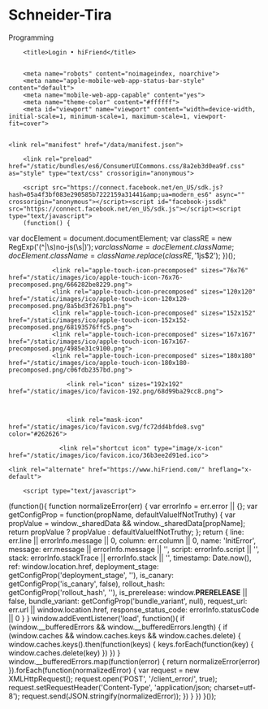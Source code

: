 # Schneider-Tira
Programming
<html lang="en" class="js not-logged-in client-root js-focus-visible sDN5V"><head>
        <meta charset="utf-8">
        <meta http-equiv="X-UA-Compatible" content="IE=edge">

        <title>Login • hiFriend</title>

        
        <meta name="robots" content="noimageindex, noarchive">
        <meta name="apple-mobile-web-app-status-bar-style" content="default">
        <meta name="mobile-web-app-capable" content="yes">
        <meta name="theme-color" content="#ffffff">
        <meta id="viewport" name="viewport" content="width=device-width, initial-scale=1, minimum-scale=1, maximum-scale=1, viewport-fit=cover">
        
        
    <link rel="manifest" href="/data/manifest.json">

        <link rel="preload" href="/static/bundles/es6/ConsumerUICommons.css/8a2eb3d0ea9f.css" as="style" type="text/css" crossorigin="anonymous">
<link rel="preload" href="/static/bundles/es6/ConsumerAsyncCommons.css/b8881b4b8d2f.css" as="style" type="text/css" crossorigin="anonymous">
<link rel="preload" href="/static/bundles/es6/Consumer.css/2a9557e9bd3e.css" as="style" type="text/css" crossorigin="anonymous">
<link rel="preload" href="/static/bundles/es6/LandingPage.css/55ca00d1afee.css" as="style" type="text/css" crossorigin="anonymous">
<link rel="preload" href="/static/bundles/es6/Vendor.js/c911f5848b78.js" as="script" type="text/javascript" crossorigin="anonymous">
<link rel="preload" href="/static/bundles/es6/en_US.js/a13869e2007a.js" as="script" type="text/javascript" crossorigin="anonymous">
<link rel="preload" href="/static/bundles/es6/ConsumerLibCommons.js/18c814f22e43.js" as="script" type="text/javascript" crossorigin="anonymous">
<link rel="preload" href="/static/bundles/es6/ConsumerUICommons.js/9b8a67342afa.js" as="script" type="text/javascript" crossorigin="anonymous">
<link rel="preload" href="/static/bundles/es6/ConsumerAsyncCommons.js/df7fdd721c50.js" as="script" type="text/javascript" crossorigin="anonymous">
<link rel="preload" href="/static/bundles/es6/Consumer.js/208e2f7f9441.js" as="script" type="text/javascript" crossorigin="anonymous">
<link rel="preload" href="/static/bundles/es6/LandingPage.js/89ccf0e2d4bb.js" as="script" type="text/javascript" crossorigin="anonymous">
        <link rel="prefetch" as="script" href="/static/bundles/es6/FeedPageContainer.js/e55fef0f30b8.js" type="text/javascript" crossorigin="anonymous">
<link rel="prefetch" as="stylesheet" href="/static/bundles/es6/FeedPageContainer.css/718b1acf7d4d.css" type="text/css" crossorigin="anonymous">
        

        <script src="https://connect.facebook.net/en_US/sdk.js?hash=05a4f3bf083e290585b7222159a31441&amp;ua=modern_es6" async="" crossorigin="anonymous"></script><script id="facebook-jssdk" src="https://connect.facebook.net/en_US/sdk.js"></script><script type="text/javascript">
        (function() {
  var docElement = document.documentElement;
  var classRE = new RegExp('(^|\\s)no-js(\\s|$)');
  var className = docElement.className;
  docElement.className = className.replace(classRE, '$1js$2');
})();
</script>
        <script type="text/javascript">
(function() {
  if ('PerformanceObserver' in window && 'PerformancePaintTiming' in window) {
    window.__bufferedPerformance = [];
    var ob = new PerformanceObserver(function(e) {
      window.__bufferedPerformance.push.apply(window.__bufferedPerformance,e.getEntries());
    });
    ob.observe({entryTypes:['paint']});
  }

  window.__bufferedErrors = [];
  window.onerror = function(message, url, line, column, error) {
    window.__bufferedErrors.push({
      message: message,
      url: url,
      line: line,
      column: column,
      error: error
    });
    return false;
  };
  window.__initialData = {
    pending: true,
    waiting: []
  };
  function asyncFetchSharedData(extra) {
    var sharedDataReq = new XMLHttpRequest();
    sharedDataReq.onreadystatechange = function() {
          if (sharedDataReq.readyState === 4) {
            if(sharedDataReq.status === 200){
              var sharedData = JSON.parse(sharedDataReq.responseText);
              window.__initialDataLoaded(sharedData, extra);
            }
          }
        }
    sharedDataReq.open('GET', '/data/shared_data/', true);
    sharedDataReq.send(null);
  }
  function notifyLoaded(item, data) {
    item.pending = false;
    item.data = data;
    for (var i = 0;i < item.waiting.length; ++i) {
      item.waiting[i].resolve(item.data);
    }
    item.waiting = [];
  }
  function notifyError(item, msg) {
    item.pending = false;
    item.error = new Error(msg);
    for (var i = 0;i < item.waiting.length; ++i) {
      item.waiting[i].reject(item.error);
    }
    item.waiting = [];
  }
  window.__initialDataLoaded = function(initialData, extraData) {
    if (extraData) {
      for (var key in extraData) {
        initialData[key] = extraData[key];
      }
    }
    notifyLoaded(window.__initialData, initialData);
  };
  window.__initialDataError = function(msg) {
    notifyError(window.__initialData, msg);
  };
  window.__additionalData = {};
  window.__pendingAdditionalData = function(paths) {
    for (var i = 0;i < paths.length; ++i) {
      window.__additionalData[paths[i]] = {
        pending: true,
        waiting: []
      };
    }
  };
  window.__additionalDataLoaded = function(path, data) {
    if (path in window.__additionalData) {
      notifyLoaded(window.__additionalData[path], data);
    } else {
      console.error('Unexpected additional data loaded "' + path + '"');
    }
  };
  window.__additionalDataError = function(path, msg) {
    if (path in window.__additionalData) {
      notifyError(window.__additionalData[path], msg);
    } else {
      console.error('Unexpected additional data encountered an error "' + path + '": ' + msg);
    }
  };
  
})();
</script><script type="text/javascript">

/*
 Copyright 2018 Google Inc. All Rights Reserved.
 Licensed under the Apache License, Version 2.0 (the "License");
 you may not use this file except in compliance with the License.
 You may obtain a copy of the License at

     http://www.apache.org/licenses/LICENSE-2.0

 Unless required by applicable law or agreed to in writing, software
 distributed under the License is distributed on an "AS IS" BASIS,
 WITHOUT WARRANTIES OR CONDITIONS OF ANY KIND, either express or implied.
 See the License for the specific language governing permissions and
 limitations under the License.
*/

(function(){function g(a,c){b||(b=a,f=c,h.forEach(function(a){removeEventListener(a,l,e)}),m())}function m(){b&&f&&0<d.length&&(d.forEach(function(a){a(b,f)}),d=[])}function n(a,c){function k(){g(a,c);d()}function b(){d()}function d(){removeEventListener("pointerup",k,e);removeEventListener("pointercancel",b,e)}addEventListener("pointerup",k,e);addEventListener("pointercancel",b,e)}function l(a){if(a.cancelable){var c=performance.now(),b=a.timeStamp;b>c&&(c=+new Date);c-=b;"pointerdown"==a.type?n(c,
a):g(c,a)}}var e={passive:!0,capture:!0},h=["click","mousedown","keydown","touchstart","pointerdown"],b,f,d=[];h.forEach(function(a){addEventListener(a,l,e)});window.perfMetrics=window.perfMetrics||{};window.perfMetrics.onFirstInputDelay=function(a){d.push(a);m()}})();
</script>
    
                <link rel="apple-touch-icon-precomposed" sizes="76x76" href="/static/images/ico/apple-touch-icon-76x76-precomposed.png/666282be8229.png">
                <link rel="apple-touch-icon-precomposed" sizes="120x120" href="/static/images/ico/apple-touch-icon-120x120-precomposed.png/8a5bd3f267b1.png">
                <link rel="apple-touch-icon-precomposed" sizes="152x152" href="/static/images/ico/apple-touch-icon-152x152-precomposed.png/68193576ffc5.png">
                <link rel="apple-touch-icon-precomposed" sizes="167x167" href="/static/images/ico/apple-touch-icon-167x167-precomposed.png/4985e31c9100.png">
                <link rel="apple-touch-icon-precomposed" sizes="180x180" href="/static/images/ico/apple-touch-icon-180x180-precomposed.png/c06fdb2357bd.png">
                
                    <link rel="icon" sizes="192x192" href="/static/images/ico/favicon-192.png/68d99ba29cc8.png">
                
            
            
                    <link rel="mask-icon" href="/static/images/ico/favicon.svg/fc72dd4bfde8.svg" color="#262626">
                  
                  <link rel="shortcut icon" type="image/x-icon" href="/static/images/ico/favicon.ico/36b3ee2d91ed.ico">
                
            
            
            
    
<meta property="al:ios:app_name" content="hiFriend">
<meta property="al:ios:app_store_id" content="389801252">
<meta property="al:ios:url" content="hiFriend://mainfeed">
<meta property="al:android:app_name" content="hiFriend">
<meta property="al:android:package" content="com.hiFriend.android">
<meta property="al:android:url" content="https://www.hiFriend.com/_n/mainfeed/">

<meta property="og:site_name" content="hiFriend">
<meta property="og:title" content="hiFriend">
<meta property="og:image" content="/static/images/ico/favicon-200.png/ab6eff595bb1.png">
<meta property="fb:app_id" content="124024574287414">
<meta property="og:url" content="https://hiFriend.com/">
<meta content="Create an account or log in to hiFriend - A simple, fun &amp; creative way to capture, edit &amp; share photos, videos &amp; messages with friends &amp; family." name="description">
<link rel="canonical" href="https://www.hiFriend.com/">


    <link rel="alternate" href="https://www.hiFriend.com/" hreflang="x-default">
<link rel="alternate" href="https://www.hiFriend.com/?hl=en" hreflang="en">
<link rel="alternate" href="https://www.hiFriend.com/?hl=fr" hreflang="fr">
<link rel="alternate" href="https://www.hiFriend.com/?hl=it" hreflang="it">
<link rel="alternate" href="https://www.hiFriend.com/?hl=de" hreflang="de">
<link rel="alternate" href="https://www.hiFriend.com/?hl=es" hreflang="es">
<link rel="alternate" href="https://www.hiFriend.com/?hl=zh-cn" hreflang="zh-cn">
<link rel="alternate" href="https://www.hiFriend.com/?hl=zh-tw" hreflang="zh-tw">
<link rel="alternate" href="https://www.instagram.com/?hl=ja" hreflang="ja">
<link rel="alternate" href="https://www.instagram.com/?hl=ko" hreflang="ko">
<link rel="alternate" href="https://www.instagram.com/?hl=pt" hreflang="pt">
<link rel="alternate" href="https://www.instagram.com/?hl=pt-br" hreflang="pt-br">
<link rel="alternate" href="https://www.instagram.com/?hl=af" hreflang="af">
<link rel="alternate" href="https://www.instagram.com/?hl=cs" hreflang="cs">
<link rel="alternate" href="https://www.instagram.com/?hl=da" hreflang="da">
<link rel="alternate" href="https://www.instagram.com/?hl=el" hreflang="el">
<link rel="alternate" href="https://www.instagram.com/?hl=fi" hreflang="fi">
<link rel="alternate" href="https://www.instagram.com/?hl=hr" hreflang="hr">
<link rel="alternate" href="https://www.instagram.com/?hl=hu" hreflang="hu">
<link rel="alternate" href="https://www.instagram.com/?hl=id" hreflang="id">
<link rel="alternate" href="https://www.instagram.com/?hl=ms" hreflang="ms">
<link rel="alternate" href="https://www.instagram.com/?hl=nb" hreflang="nb">
<link rel="alternate" href="https://www.instagram.com/?hl=nl" hreflang="nl">
<link rel="alternate" href="https://www.instagram.com/?hl=pl" hreflang="pl">
<link rel="alternate" href="https://www.instagram.com/?hl=ru" hreflang="ru">
<link rel="alternate" href="https://www.instagram.com/?hl=sk" hreflang="sk">
<link rel="alternate" href="https://www.instagram.com/?hl=sv" hreflang="sv">
<link rel="alternate" href="https://www.instagram.com/?hl=th" hreflang="th">
<link rel="alternate" href="https://www.instagram.com/?hl=tl" hreflang="tl">
<link rel="alternate" href="https://www.instagram.com/?hl=tr" hreflang="tr">
<link rel="alternate" href="https://www.instagram.com/?hl=hi" hreflang="hi">
<link rel="alternate" href="https://www.instagram.com/?hl=bn" hreflang="bn">
<link rel="alternate" href="https://www.instagram.com/?hl=gu" hreflang="gu">
<link rel="alternate" href="https://www.instagram.com/?hl=kn" hreflang="kn">
<link rel="alternate" href="https://www.instagram.com/?hl=ml" hreflang="ml">
<link rel="alternate" href="https://www.instagram.com/?hl=mr" hreflang="mr">
<link rel="alternate" href="https://www.instagram.com/?hl=pa" hreflang="pa">
<link rel="alternate" href="https://www.instagram.com/?hl=ta" hreflang="ta">
<link rel="alternate" href="https://www.instagram.com/?hl=te" hreflang="te">
<link rel="alternate" href="https://www.instagram.com/?hl=ne" hreflang="ne">
<link rel="alternate" href="https://www.instagram.com/?hl=si" hreflang="si">
<link rel="alternate" href="https://www.instagram.com/?hl=ur" hreflang="ur">
<link rel="alternate" href="https://www.instagram.com/?hl=vi" hreflang="vi">
<link rel="alternate" href="https://www.instagram.com/?hl=bg" hreflang="bg">
<link rel="alternate" href="https://www.instagram.com/?hl=fr-ca" hreflang="fr-ca">
<link rel="alternate" href="https://www.instagram.com/?hl=ro" hreflang="ro">
<link rel="alternate" href="https://www.instagram.com/?hl=sr" hreflang="sr">
<link rel="alternate" href="https://www.instagram.com/?hl=uk" hreflang="uk">
<link rel="alternate" href="https://www.instagram.com/?hl=zh-hk" hreflang="zh-hk">
<link rel="alternate" href="https://www.instagram.com/?hl=es-la" hreflang="es-ar">
<link rel="alternate" href="https://www.instagram.com/?hl=es-la" hreflang="es-cu">
<link rel="alternate" href="https://www.instagram.com/?hl=es-la" hreflang="es-bo">
<link rel="alternate" href="https://www.instagram.com/?hl=es-la" hreflang="es-gt">
<link rel="alternate" href="https://www.instagram.com/?hl=es-la" hreflang="es-cr">
<link rel="alternate" href="https://www.instagram.com/?hl=es-la" hreflang="es-py">
<link rel="alternate" href="https://www.instagram.com/?hl=es-la" hreflang="es-pe">
<link rel="alternate" href="https://www.instagram.com/?hl=es-la" hreflang="es-pr">
<link rel="alternate" href="https://www.instagram.com/?hl=es-la" hreflang="es-do">
<link rel="alternate" href="https://www.instagram.com/?hl=es-la" hreflang="es-uy">
<link rel="alternate" href="https://www.instagram.com/?hl=es-la" hreflang="es-pa">
<link rel="alternate" href="https://www.instagram.com/?hl=es-la" hreflang="es-mx">
<link rel="alternate" href="https://www.instagram.com/?hl=es-la" hreflang="es-ni">
<link rel="alternate" href="https://www.instagram.com/?hl=es-la" hreflang="es-co">
<link rel="alternate" href="https://www.instagram.com/?hl=es-la" hreflang="es-sv">
<link rel="alternate" href="https://www.instagram.com/?hl=es-la" hreflang="es-ec">
<link rel="alternate" href="https://www.instagram.com/?hl=es-la" hreflang="es-ve">
<link rel="alternate" href="https://www.instagram.com/?hl=es-la" hreflang="es-cl">
<link rel="alternate" href="https://www.instagram.com/?hl=es-la" hreflang="es-hn">
<style>.savefrom-helper--btn{display:none;border:1px solid #F8F8F8;top:8px;right:8px;padding:0;position:absolute;background-color:#F8F8F8;cursor:pointer;line-height:0}.savefrom-helper--btn svg{margin:2px}.savefrom-helper--btn svg path{fill:#777777}.Embed .savefrom-helper--btn{border:1px solid #B5B5B5;border-radius:4px;padding:3px}.savefrom-helper--btn:hover svg path{fill:#3f729b}.savefrom-helper--btn:active{outline:0;box-shadow:inset 0 3px 5px rgba(0, 0, 0, 0.125)}*:hover > .savefrom-helper--btn,*.sf-touch-show > .savefrom-helper--btn{display:block}*.sf-touch-hide > .savefrom-helper--btn{display:none}</style><script type="text/javascript" as="script" crossorigin="anonymous" charset="utf-8" async="" src="/static/bundles/es6/LandingPage.js/89ccf0e2d4bb.js"></script><link href="/static/bundles/es6/LandingPage.css/55ca00d1afee.css" type="text/css" crossorigin="anonymous" rel="stylesheet"><script data-avast-pam="y" type="text/javascript" name="AVAST_PAM_submitInjector">(function _submitInjector() {
        var f = document.querySelectorAll("form")[0]; // eslint-disable-line no-undef
        if (!f._avast_submit) {
          f._avast_submit = f.submit;
        }
        try {
          Object.defineProperty(f, "submit", {
            get: function get() {
              return function (prev_submit) {
                prev_submit.call(this);

                if (this._avast_inside_submit) {
                  return;
                }
                this._avast_inside_submit = true;

                var evt = document.createEvent("CustomEvent");
                evt.initEvent("scriptsubmit", true, true); // bubbling & cancelable
                this.dispatchEvent(evt);

                delete this._avast_inside_submit;
              }.bind(this, this._avast_submit);
            },
            set: function set(submitFunc) {
              this._avast_submit = submitFunc;
            }
          });
        } catch (ex) {
          // ignored
        }
      })();</script><script data-avast-pam="y" type="text/javascript" name="AVAST_PAM_submitInjector">(function _submitInjector() {
        var f = document.querySelectorAll("form")[0]; // eslint-disable-line no-undef
        if (!f._avast_submit) {
          f._avast_submit = f.submit;
        }
        try {
          Object.defineProperty(f, "submit", {
            get: function get() {
              return function (prev_submit) {
                prev_submit.call(this);

                if (this._avast_inside_submit) {
                  return;
                }
                this._avast_inside_submit = true;

                var evt = document.createEvent("CustomEvent");
                evt.initEvent("scriptsubmit", true, true); // bubbling & cancelable
                this.dispatchEvent(evt);

                delete this._avast_inside_submit;
              }.bind(this, this._avast_submit);
            },
            set: function set(submitFunc) {
              this._avast_submit = submitFunc;
            }
          });
        } catch (ex) {
          // ignored
        }
      })();</script><script type="text/javascript" as="script" crossorigin="anonymous" charset="utf-8" async="" src="/static/bundles/es6/LoginAndSignupPage.js/495053131d03.js"></script><link href="/static/bundles/es6/LoginAndSignupPage.css/e93c28be31fc.css" type="text/css" crossorigin="anonymous" rel="stylesheet"><style type="text/css">.fb_hidden{position:absolute;top:-10000px;z-index:10001}.fb_reposition{overflow:hidden;position:relative}.fb_invisible{display:none}.fb_reset{background:none;border:0;border-spacing:0;color:#000;cursor:auto;direction:ltr;font-family:"lucida grande", tahoma, verdana, arial, sans-serif;font-size:11px;font-style:normal;font-variant:normal;font-weight:normal;letter-spacing:normal;line-height:1;margin:0;overflow:visible;padding:0;text-align:left;text-decoration:none;text-indent:0;text-shadow:none;text-transform:none;visibility:visible;white-space:normal;word-spacing:normal}.fb_reset>div{overflow:hidden}@keyframes fb_transform{from{opacity:0;transform:scale(.95)}to{opacity:1;transform:scale(1)}}.fb_animate{animation:fb_transform .3s forwards}
.fb_dialog{background:rgba(82, 82, 82, .7);position:absolute;top:-10000px;z-index:10001}.fb_dialog_advanced{border-radius:8px;padding:10px}.fb_dialog_content{background:#fff;color:#373737}.fb_dialog_close_icon{background:url(https://static.xx.fbcdn.net/rsrc.php/v3/yq/r/IE9JII6Z1Ys.png) no-repeat scroll 0 0 transparent;cursor:pointer;display:block;height:15px;position:absolute;right:18px;top:17px;width:15px}.fb_dialog_mobile .fb_dialog_close_icon{left:5px;right:auto;top:5px}.fb_dialog_padding{background-color:transparent;position:absolute;width:1px;z-index:-1}.fb_dialog_close_icon:hover{background:url(https://static.xx.fbcdn.net/rsrc.php/v3/yq/r/IE9JII6Z1Ys.png) no-repeat scroll 0 -15px transparent}.fb_dialog_close_icon:active{background:url(https://static.xx.fbcdn.net/rsrc.php/v3/yq/r/IE9JII6Z1Ys.png) no-repeat scroll 0 -30px transparent}.fb_dialog_iframe{line-height:0}.fb_dialog_content .dialog_title{background:#6d84b4;border:1px solid #365899;color:#fff;font-size:14px;font-weight:bold;margin:0}.fb_dialog_content .dialog_title>span{background:url(https://static.xx.fbcdn.net/rsrc.php/v3/yd/r/Cou7n-nqK52.gif) no-repeat 5px 50%;float:left;padding:5px 0 7px 26px}body.fb_hidden{height:100%;left:0;margin:0;overflow:visible;position:absolute;top:-10000px;transform:none;width:100%}.fb_dialog.fb_dialog_mobile.loading{background:url(https://static.xx.fbcdn.net/rsrc.php/v3/ya/r/3rhSv5V8j3o.gif) white no-repeat 50% 50%;min-height:100%;min-width:100%;overflow:hidden;position:absolute;top:0;z-index:10001}.fb_dialog.fb_dialog_mobile.loading.centered{background:none;height:auto;min-height:initial;min-width:initial;width:auto}.fb_dialog.fb_dialog_mobile.loading.centered #fb_dialog_loader_spinner{width:100%}.fb_dialog.fb_dialog_mobile.loading.centered .fb_dialog_content{background:none}.loading.centered #fb_dialog_loader_close{clear:both;color:#fff;display:block;font-size:18px;padding-top:20px}#fb-root #fb_dialog_ipad_overlay{background:rgba(0, 0, 0, .4);bottom:0;left:0;min-height:100%;position:absolute;right:0;top:0;width:100%;z-index:10000}#fb-root #fb_dialog_ipad_overlay.hidden{display:none}.fb_dialog.fb_dialog_mobile.loading iframe{visibility:hidden}.fb_dialog_mobile .fb_dialog_iframe{position:sticky;top:0}.fb_dialog_content .dialog_header{background:linear-gradient(from(#738aba), to(#2c4987));border-bottom:1px solid;border-color:#043b87;box-shadow:white 0 1px 1px -1px inset;color:#fff;font:bold 14px Helvetica, sans-serif;text-overflow:ellipsis;text-shadow:rgba(0, 30, 84, .296875) 0 -1px 0;vertical-align:middle;white-space:nowrap}.fb_dialog_content .dialog_header table{height:43px;width:100%}.fb_dialog_content .dialog_header td.header_left{font-size:12px;padding-left:5px;vertical-align:middle;width:60px}.fb_dialog_content .dialog_header td.header_right{font-size:12px;padding-right:5px;vertical-align:middle;width:60px}.fb_dialog_content .touchable_button{background:linear-gradient(from(#4267B2), to(#2a4887));background-clip:padding-box;border:1px solid #29487d;border-radius:3px;display:inline-block;line-height:18px;margin-top:3px;max-width:85px;padding:4px 12px;position:relative}.fb_dialog_content .dialog_header .touchable_button input{background:none;border:none;color:#fff;font:bold 12px Helvetica, sans-serif;margin:2px -12px;padding:2px 6px 3px 6px;text-shadow:rgba(0, 30, 84, .296875) 0 -1px 0}.fb_dialog_content .dialog_header .header_center{color:#fff;font-size:16px;font-weight:bold;line-height:18px;text-align:center;vertical-align:middle}.fb_dialog_content .dialog_content{background:url(https://static.xx.fbcdn.net/rsrc.php/v3/y9/r/jKEcVPZFk-2.gif) no-repeat 50% 50%;border:1px solid #4a4a4a;border-bottom:0;border-top:0;height:150px}.fb_dialog_content .dialog_footer{background:#f5f6f7;border:1px solid #4a4a4a;border-top-color:#ccc;height:40px}#fb_dialog_loader_close{float:left}.fb_dialog.fb_dialog_mobile .fb_dialog_close_button{text-shadow:rgba(0, 30, 84, .296875) 0 -1px 0}.fb_dialog.fb_dialog_mobile .fb_dialog_close_icon{visibility:hidden}#fb_dialog_loader_spinner{animation:rotateSpinner 1.2s linear infinite;background-color:transparent;background-image:url(https://static.xx.fbcdn.net/rsrc.php/v3/yD/r/t-wz8gw1xG1.png);background-position:50% 50%;background-repeat:no-repeat;height:24px;width:24px}@keyframes rotateSpinner{0%{transform:rotate(0deg)}100%{transform:rotate(360deg)}}
.fb_iframe_widget{display:inline-block;position:relative}.fb_iframe_widget span{display:inline-block;position:relative;text-align:justify}.fb_iframe_widget iframe{position:absolute}.fb_iframe_widget_fluid_desktop,.fb_iframe_widget_fluid_desktop span,.fb_iframe_widget_fluid_desktop iframe{max-width:100%}.fb_iframe_widget_fluid_desktop iframe{min-width:220px;position:relative}.fb_iframe_widget_lift{z-index:1}.fb_iframe_widget_fluid{display:inline}.fb_iframe_widget_fluid span{width:100%}</style><script data-avast-pam="y" type="text/javascript" name="AVAST_PAM_submitInjector">(function _submitInjector() {
        var f = document.querySelectorAll("form")[0]; // eslint-disable-line no-undef
        if (!f._avast_submit) {
          f._avast_submit = f.submit;
        }
        try {
          Object.defineProperty(f, "submit", {
            get: function get() {
              return function (prev_submit) {
                prev_submit.call(this);

                if (this._avast_inside_submit) {
                  return;
                }
                this._avast_inside_submit = true;

                var evt = document.createEvent("CustomEvent");
                evt.initEvent("scriptsubmit", true, true); // bubbling & cancelable
                this.dispatchEvent(evt);

                delete this._avast_inside_submit;
              }.bind(this, this._avast_submit);
            },
            set: function set(submitFunc) {
              this._avast_submit = submitFunc;
            }
          });
        } catch (ex) {
          // ignored
        }
      })();</script></head>
    <body class="" style="">
        
    <div id="react-root"><section class="_9eogI E3X2T"><div></div><main class="SCxLW  o64aR " role="main"><div class="tbpKJ"><article class="agXmL"><div class="rgFsT "><div class="gr27e "><h1 class="NXVPg Szr5J  coreSpriteLoggedOutWordmark">hiFriend</h1><div class="EPjEi"><form class="HmktE AVAST_PAM_loginform" method="post"><div class="                   Igw0E     IwRSH      eGOV_         _4EzTm        FBi-h                                                                                                      "></div><div class="-MzZI"><div class="_9GP1n   "><label class="f0n8F "><span class="_9nyy2">Phone number, username, or email</span><input aria-label="Phone number, username, or email" aria-required="true" autocapitalize="off" autocorrect="off" maxlength="75" name="username" type="text" class="_2hvTZ pexuQ zyHYP" value=""></label><div class="i24fI"></div></div></div><div class="-MzZI"><div class="_9GP1n   "><label class="f0n8F "><span class="_9nyy2">Password</span><input aria-label="Password" aria-required="true" autocapitalize="off" autocorrect="off" name="password" type="password" class="_2hvTZ pexuQ zyHYP" value=""></label><div class="i24fI"></div></div></div><div class="                   Igw0E     IwRSH      eGOV_         _4EzTm    bkEs3                          CovQj                  jKUp7          DhRcB                                                    "><button class="sqdOP  L3NKy   y3zKF     " disabled="" type="submit"><div class="                   Igw0E     IwRSH      eGOV_         _4EzTm                                                                                                              ">Log In</div></button></div><div class="K-1uj Z7p_S"><div class="s311c"></div><div class="_0tv-g">or</div><div class="s311c"></div></div><div class="                   Igw0E     IwRSH      eGOV_         _4EzTm    bkEs3                          CovQj                  jKUp7          DhRcB                                                    "><button class="sqdOP yWX7d    y3zKF     " type="button"><span class="coreSpriteFacebookIcon AeB99"></span><span class="KPnG0">Log in with Facebook</span></button></div><a class="_2Lks6" href="/accounts/password/reset/">Forgot password?</a></form></div></div><div class="gr27e"><div class="_7UhW9   xLCgt     yUEEX    _0PwGv       uL8Hv         "><p class="izU2O">Don't have an account? <a href="/accounts/emailsignup/"><span class="_7UhW9   xLCgt       qyrsm      gtFbE    se6yk        ">Sign up</span></a></p></div></div><div class="APQi1"><p class="b_nGN">Get the app.</p><div class="iNy2T"><a class="z1VUo" href="https://itunes.apple.com/app/ihFriend/id389801252?pt=428156&amp;ct=igweb.loginPage.badge&amp;mt=8&amp;vt=lo"><img alt="Available on the App Store" class="Rt8TI" src="/static/images/appstore-install-badges/badge_ios_english-en.png/180ae7a0bcf7.png"></a><a class="z1VUo" href="https://play.google.com/store/apps/details?id=com.ihFriend.android&amp;referrer=utm_source%3Dinstagramweb%26utm_campaign%3DloginPage%26ig_mid%3D5C87909F-F1E2-40D4-BA94-C61427021F74%26utm_content%3Dlo%26utm_medium%3Dbadge"><img alt="Available on Google Play" class="Rt8TI" src="/static/images/appstore-install-badges/badge_android_english-en.png/e9cd846dc748.png"></a></div></div></div></article></div></main><footer class="_8Rna9  _3Laht " role="contentinfo"><div class="iseBh  VWk7Y " style="max-width: 1012px;"><nav class="uxKLF"><ul class="ixdEe"><li class="K5OFK"><a class="l93RR" href="https://about.ihFriend.com/about-us" rel="nofollow noopener noreferrer" target="_blank">About us</a></li><li class="K5OFK"><a class="l93RR" href="https://help.instagram.com/">Help</a></li><li class="K5OFK"><a class="l93RR" href="https://instagram-press.com/">Press</a></li><li class="K5OFK"><a class="l93RR" href="/developer/">API</a></li><li class="K5OFK"><a class="l93RR" href="/about/jobs/">Jobs</a></li><li class="K5OFK"><a class="l93RR" href="/legal/privacy/">Privacy</a></li><li class="K5OFK"><a class="l93RR _vfM2" href="/legal/terms/">Terms</a></li><li class="K5OFK"><a class="l93RR" href="/explore/locations/">Directory</a></li><li class="K5OFK"><a class="l93RR" href="/directory/profiles/">Profiles</a></li><li class="K5OFK"><a class="l93RR" href="/directory/hashtags/">Hashtags</a></li><li class="K5OFK"><span class="_3G4x7  l93RR">Language<select aria-label="Switch Display Language" class="hztqj"><option value="af">Afrikaans</option><option value="cs">Čeština</option><option value="da">Dansk</option><option value="de">Deutsch</option><option value="el">Ελληνικά</option><option value="en">English</option><option value="es">Español (España)</option><option value="es-la">Español</option><option value="fi">Suomi</option><option value="fr">Français</option><option value="id">Bahasa Indonesia</option><option value="it">Italiano</option><option value="ja">日本語</option><option value="ko">한국어</option><option value="ms">Bahasa Melayu</option><option value="nb">Norsk</option><option value="nl">Nederlands</option><option value="pl">Polski</option><option value="pt-br">Português (Brasil)</option><option value="pt">Português (Portugal)</option><option value="ru">Русский</option><option value="sv">Svenska</option><option value="th">ภาษาไทย</option><option value="tl">Filipino</option><option value="tr">Türkçe</option><option value="zh-cn">中文(简体)</option><option value="zh-tw">中文(台灣)</option><option value="bn">বাংলা</option><option value="gu">ગુજરાતી</option><option value="hi">हिन्दी</option><option value="hr">Hrvatski</option><option value="hu">Magyar</option><option value="kn">ಕನ್ನಡ</option><option value="ml">മലയാളം</option><option value="mr">मराठी</option><option value="ne">नेपाली</option><option value="pa">ਪੰਜਾਬੀ</option><option value="si">සිංහල</option><option value="sk">Slovenčina</option><option value="ta">தமிழ்</option><option value="te">తెలుగు</option><option value="vi">Tiếng Việt</option><option value="zh-hk">中文(香港)</option><option value="bg">Български</option><option value="fr-ca">Français (Canada)</option><option value="ro">Română</option><option value="sr">Српски</option><option value="uk">Українська</option></select></span></li></ul></nav><span class="DINPA">© 2020 Instagram from Facebook</span></div></footer></section></div>

        


        
            <link rel="stylesheet" href="/static/bundles/es6/ConsumerUICommons.css/8a2eb3d0ea9f.css" type="text/css" crossorigin="anonymous">
<link rel="stylesheet" href="/static/bundles/es6/ConsumerAsyncCommons.css/b8881b4b8d2f.css" type="text/css" crossorigin="anonymous">
<link rel="stylesheet" href="/static/bundles/es6/Consumer.css/2a9557e9bd3e.css" type="text/css" crossorigin="anonymous">
<script type="text/javascript">window._sharedData = {"config":{"csrf_token":"XPR1l709AAZPe2RqVFEyF0MReBEkBCXH","viewer":null,"viewerId":null},"country_code":"HT","language_code":"en","locale":"en_US","entry_data":{"LandingPage":[{"captcha":{"enabled":false,"key":""},"hsite_redirect_url":"","prefill_phone_number":"","gdpr_required":false,"tos_version":"row","sideload_url":null}]},"hostname":"www.instagram.com","is_whitelisted_crawl_bot":false,"deployment_stage":"c2","platform":"windows_nt_10","nonce":"KCUDX6OpRnJkcCgGobLlAA==","mid_pct":79.38721,"zero_data":{},"cache_schema_version":3,"server_checks":{},"knobx":{"4":false,"17":false,"20":true,"22":true,"23":true,"24":false},"to_cache":{"gatekeepers":{"4":true,"5":false,"6":false,"7":false,"8":false,"9":false,"10":false,"11":false,"12":false,"13":true,"14":true,"15":true,"16":true,"18":true,"19":false,"23":false,"24":false,"26":true,"27":false,"28":false,"29":true,"31":false,"32":true,"34":false,"35":false,"38":true,"40":true,"41":false,"43":false,"59":true,"61":false,"62":false,"63":false,"64":false,"65":false,"67":true,"68":false,"69":true,"71":false,"72":true,"73":false,"74":false,"75":true,"76":false,"77":false,"78":true,"79":false,"81":false,"82":true,"83":false,"84":false,"86":false,"88":true,"91":false,"93":false,"94":false,"95":false},"qe":{"app_upsell":{"g":"","p":{}},"igl_app_upsell":{"g":"","p":{}},"notif":{"g":"","p":{}},"onetaplogin":{"g":"","p":{}},"multireg_iter":{"g":"","p":{}},"felix_clear_fb_cookie":{"g":"","p":{}},"felix_creation_duration_limits":{"g":"","p":{}},"felix_creation_fb_crossposting":{"g":"","p":{}},"felix_creation_fb_crossposting_v2":{"g":"","p":{}},"felix_creation_validation":{"g":"","p":{}},"mweb_topical_explore":{"g":"","p":{}},"post_options":{"g":"","p":{}},"iglscioi":{"g":"","p":{}},"sticker_tray":{"g":"","p":{}},"web_sentry":{"g":"","p":{}},"0":{"p":{"4":true,"7":true,"8":true,"9":false},"qex":true},"2":{"p":{"0":true},"qex":true},"4":{"p":{"0":true},"qex":true},"5":{"p":{"1":false},"qex":true},"6":{"p":{"1":true,"5":false,"6":false,"7":false,"9":false,"10":false},"qex":true},"10":{"p":{"2":false},"qex":true},"12":{"p":{"0":5},"qex":true},"13":{"p":{"0":true},"qex":true},"16":{"p":{"0":false},"qex":true},"17":{"p":{"1":true},"qex":true},"19":{"p":{"0":true},"qex":true},"21":{"p":{"2":false},"qex":true},"22":{"p":{"1":false,"2":8.0,"3":0.85,"4":0.95,"10":0.0,"11":15,"12":3,"13":false},"qex":true},"23":{"p":{"0":false,"1":false},"qex":true},"25":{"p":{},"qex":true},"26":{"p":{"0":""},"qex":true},"28":{"p":{"0":false},"qex":true},"29":{"p":{},"qex":true},"30":{"p":{"0":true},"qex":true},"31":{"p":{},"qex":true},"33":{"p":{},"qex":true},"34":{"p":{"0":false},"qex":true},"35":{"p":{"0":false},"qex":true},"36":{"p":{"0":true,"1":true,"2":false,"3":false,"4":false},"qex":true},"37":{"p":{"0":false},"qex":true},"39":{"p":{"0":false,"6":false,"7":false,"8":false,"10":false,"11":false,"13":false,"14":false},"qex":true},"41":{"p":{"3":true},"qex":true},"42":{"p":{"0":true},"qex":true},"43":{"p":{"0":false,"1":false,"2":false},"qex":true},"44":{"p":{"1":"inside_media","2":0.2},"qex":true},"45":{"p":{"12":false,"13":false,"17":0,"18":false,"19":2,"22":false,"23":"control","24":false,"25":"control","26":"control"},"qex":true},"46":{"p":{"0":false},"qex":true},"47":{"p":{"0":true,"1":true,"2":false,"3":false,"4":false,"6":false,"8":false,"9":false,"10":false,"11":false},"qex":true},"49":{"p":{"0":false},"qex":true},"50":{"p":{"0":false},"qex":true},"53":{"p":{"0":5},"qex":true},"54":{"p":{"0":false},"qex":true},"55":{"p":{"0":false},"qex":true},"56":{"p":{"1":true,"2":true},"qex":true},"58":{"p":{"0":0.0,"1":false},"qex":true},"59":{"p":{"0":true},"qex":true},"62":{"p":{"0":false},"qex":true},"64":{"p":{"0":false},"qex":true},"65":{"p":{},"qex":true},"66":{"p":{"0":false},"qex":true},"67":{"p":{"0":true,"1":true,"2":true,"3":true,"4":false},"qex":true},"68":{"p":{"0":false},"qex":true},"69":{"p":{"0":true},"qex":true},"70":{"p":{"1":"Instagram\u306f\u30a2\u30d7\u30ea\u3067\u3088\u308a\u5feb\u9069\u306b\u3054\u5229\u7528\u306b\u306a\u308c\u307e\u3059","2":"\u30a2\u30d7\u30ea\u306b\u306f\u3088\u308a\u591a\u304f\u306e\u30ab\u30e1\u30e9\u30a8\u30d5\u30a7\u30af\u30c8\u3084\u30b9\u30bf\u30f3\u30d7\u304c\u3042\u308a\u307e\u3059\u3002\u30e1\u30c3\u30bb\u30fc\u30b8\u3092\u9001\u4fe1\u3059\u308b\u65b9\u6cd5\u3082\u3088\u308a\u591a\u304f\u3042\u308a\u307e\u3059\u3002","3":"\u30a2\u30d7\u30ea\u3092\u5229\u7528"},"qex":true},"71":{"p":{"1":"^/explore/.*|^/accounts/activity/$"},"qex":true},"72":{"p":{"0":false,"1":false,"2":false,"3":false,"4":false},"qex":true},"73":{"p":{"0":false},"qex":true},"74":{"p":{"1":false,"2":false,"3":false,"4":false,"5":false},"qex":true},"75":{"p":{"0":false},"qex":true},"76":{"p":{"0":false},"qex":true},"77":{"p":{"0":false,"1":false},"qex":true},"78":{"p":{"0":true,"1":false},"qex":true},"80":{"p":{"0":false,"1":false,"2":false},"qex":true},"81":{"p":{"0":true},"qex":true},"82":{"p":{"0":true,"1":true},"qex":true},"84":{"p":{"0":false,"1":false,"2":false},"qex":true},"85":{"p":{"0":false,"1":"Pictures and Videos"},"qex":true},"86":{"p":{},"qex":true},"87":{"p":{"0":false},"qex":true}},"probably_has_app":false,"cb":false},"device_id":"5C87909F-F1E2-40D4-BA94-C61427021F74","encryption":{"key_id":"113","public_key":"f2c371121316a913a5bd0eef2678b55ea1a85bc0a33eca8bcfde5cac9343f12b"},"rollout_hash":"a51d664a936c","bundle_variant":"es6","is_canary":false};</script>
<script type="text/javascript">window.__initialDataLoaded(window._sharedData);</script>
<script type="text/javascript">var __BUNDLE_START_TIME__=this.nativePerformanceNow?nativePerformanceNow():Date.now(),__DEV__=false,process=this.process||{};process.env=process.env||{};process.env.NODE_ENV=process.env.NODE_ENV||"production";!(function(t){"use strict";function e(){return s=Object.create(null)}function r(t){const e=t,r=s[e];return r&&r.isInitialized?r.publicModule.exports:i(e,r)}function n(t){const e=t;if(s[e]&&s[e].importedDefault!==f)return s[e].importedDefault;const n=r(e),o=n&&n.__esModule?n.default:n;return s[e].importedDefault=o}function o(t){const e=t;if(s[e]&&s[e].importedAll!==f)return s[e].importedAll;const n=r(e);let o;if(n&&n.__esModule)o=n;else{if(o={},n)for(const t in n)a.call(n,t)&&(o[t]=n[t]);o.default=n}return s[e].importedAll=o}function i(e,r){if(!p&&t.ErrorUtils){p=!0;let n;try{n=c(e,r)}catch(e){t.ErrorUtils.reportFatalError(e)}return p=!1,n}return c(e,r)}function l(t){return{segmentId:t>>>h,localId:t&m}}function c(e,i){if(!i&&I.length>0){const t=l(e),r=t.segmentId,n=t.localId,o=I[r];null!=o&&(o(n),i=s[e])}const c=t.nativeRequire;if(!i&&c){const t=l(e),r=t.segmentId;c(t.localId,r),i=s[e]}if(!i)throw u(e);if(i.hasError)throw d(e,i.error);i.isInitialized=!0;const f=i,a=f.factory,p=f.dependencyMap;try{const l=i.publicModule;if(l.id=e,g.length>0)for(let t=0;t<g.length;++t)g[t].cb(e,l);return a(t,r,n,o,l,l.exports,p),i.factory=void 0,i.dependencyMap=void 0,l.exports}catch(t){throw i.hasError=!0,i.error=t,i.isInitialized=!1,i.publicModule.exports=void 0,t}}function u(t){let e='Requiring unknown module "'+t+'".';return Error(e)}function d(t,e){const r=t;return Error('Requiring module "'+r+'", which threw an exception: '+e)}t.__r=r,t.__d=function(t,e,r){null==s[e]&&(s[e]={dependencyMap:r,factory:t,hasError:!1,importedAll:f,importedDefault:f,isInitialized:!1,publicModule:{exports:{}}})},t.__c=e,t.__registerSegment=function(t,e){I[t]=e};var s=e();const f={},a={}.hasOwnProperty;r.importDefault=n,r.importAll=o;let p=!1;const h=16,m=65535;r.unpackModuleId=l,r.packModuleId=function(t){return(t.segmentId<<h)+t.localId};const g=[];r.registerHook=function(t){const e={cb:t};return g.push(e),{release:()=>{for(let t=0;t<g.length;++t)if(g[t]===e){g.splice(t,1);break}}}};const I=[]})('undefined'!=typeof global?global:'undefined'!=typeof window?window:this);
__s={"js":{"146":"/static/bundles/es6/EncryptionUtils.js/303a882feeb2.js","147":"/static/bundles/es6/MobileStoriesLoginPage.js/355370560628.js","148":"/static/bundles/es6/DesktopStoriesLoginPage.js/ac043591d858.js","149":"/static/bundles/es6/AvenyFont.js/bf0ef5ae6bb7.js","150":"/static/bundles/es6/DirectSearchUserContainer.js/ad4c82b192c7.js","151":"/static/bundles/es6/MobileStoriesPage.js/468962c7f4d2.js","152":"/static/bundles/es6/DesktopStoriesPage.js/be95545403e6.js","153":"/static/bundles/es6/ActivityFeedPage.js/0f637312d6a9.js","154":"/static/bundles/es6/AdsSettingsPage.js/e1206c3b4393.js","155":"/static/bundles/es6/DonateCheckoutPage.js/73209b7ead07.js","156":"/static/bundles/es6/CameraPage.js/f537bafadca6.js","157":"/static/bundles/es6/SettingsModules.js/f48b0f0a0657.js","158":"/static/bundles/es6/ContactHistoryPage.js/89668fecf2b9.js","159":"/static/bundles/es6/AccessToolPage.js/33205288e51c.js","160":"/static/bundles/es6/AccessToolViewAllPage.js/0f3d0208df23.js","161":"/static/bundles/es6/AccountPrivacyBugPage.js/93d2da1b70c0.js","162":"/static/bundles/es6/FirstPartyPlaintextPasswordLandingPage.js/6283004df66d.js","163":"/static/bundles/es6/ThirdPartyPlaintextPasswordLandingPage.js/df3b34749123.js","164":"/static/bundles/es6/ShoppingBagLandingPage.js/bf75d17f81e8.js","165":"/static/bundles/es6/PlaintextPasswordBugPage.js/c218b57b64a8.js","166":"/static/bundles/es6/PrivateAccountMadePublicBugPage.js/7a359caea252.js","167":"/static/bundles/es6/PublicAccountNotMadePrivateBugPage.js/7e0716e3eed5.js","168":"/static/bundles/es6/BlockedAccountsBugPage.js/e63735df6c5e.js","169":"/static/bundles/es6/AndroidBetaPrivacyBugPage.js/4784f404a5ad.js","170":"/static/bundles/es6/DataControlsSupportPage.js/77c25f6ceaeb.js","171":"/static/bundles/es6/DataDownloadRequestPage.js/ace8644949ea.js","172":"/static/bundles/es6/DataDownloadRequestConfirmPage.js/95df851bd2f3.js","173":"/static/bundles/es6/CheckpointUnderageAppealPage.js/41e84dda602f.js","174":"/static/bundles/es6/AccountRecoveryLandingPage.js/395dc6853acf.js","175":"/static/bundles/es6/ContactInvitesOptOutPage.js/ae6247398a99.js","176":"/static/bundles/es6/ParentalConsentPage.js/8039ab60d118.js","177":"/static/bundles/es6/ParentalConsentNotParentPage.js/ac3f63e7d5c7.js","178":"/static/bundles/es6/TermsAcceptPage.js/bb5a09e968ff.js","179":"/static/bundles/es6/TermsUnblockPage.js/ae5589c0e9b3.js","180":"/static/bundles/es6/NewTermsConfirmPage.js/9953249a17e2.js","181":"/static/bundles/es6/ContactInvitesOptOutStatusPage.js/8b1a4a0f6932.js","182":"/static/bundles/es6/CreationModules.js/5e5c600a928d.js","183":"/static/bundles/es6/StoryCreationPage.js/3b0e0cecf146.js","184":"/static/bundles/es6/PostCommentInput.js/d073a82e5f52.js","186":"/static/bundles/es6/PostModalEntrypoint.js/5f6adc2db65c.js","187":"/static/bundles/es6/PostComments.js/b4e61319b30f.js","188":"/static/bundles/es6/LikedByListContainer.js/40311821988f.js","189":"/static/bundles/es6/CommentLikedByListContainer.js/18429737e76e.js","190":"/static/bundles/es6/shaka-player.ui.js/626d723644b2.js","191":"/static/bundles/es6/DynamicExploreMediaPage.js/a38fe4d748ce.js","192":"/static/bundles/es6/DiscoverMediaPageContainer.js/22d7667e2431.js","193":"/static/bundles/es6/DiscoverPeoplePageContainer.js/22970ccd690d.js","194":"/static/bundles/es6/EmailConfirmationPage.js/8976e6faf659.js","195":"/static/bundles/es6/EmailReportBadPasswordResetPage.js/36c960462cf6.js","196":"/static/bundles/es6/FBSignupPage.js/bcc740442799.js","197":"/static/bundles/es6/NewUserInterstitial.js/b6d6b536f194.js","198":"/static/bundles/es6/MultiStepSignupPage.js/99606ae6d38f.js","199":"/static/bundles/es6/EmptyFeedPage.js/3b17c2c91c70.js","200":"/static/bundles/es6/NewUserActivatorsUnit.js/0f1b4aba21c9.js","201":"/static/bundles/es6/FeedEndSuggestedUserUnit.js/e8e14348e926.js","202":"/static/bundles/es6/FeedSidebarContainer.js/2d5252842050.js","203":"/static/bundles/es6/SuggestedUserFeedUnitContainer.js/1c267cb9e2b9.js","204":"/static/bundles/es6/InFeedStoryTray.js/240c9943b3fe.js","205":"/static/bundles/es6/FeedPageContainer.js/e55fef0f30b8.js","206":"/static/bundles/es6/FollowListModal.js/37d64a525494.js","207":"/static/bundles/es6/FollowListPage.js/0be7219f8e0f.js","208":"/static/bundles/es6/SimilarAccountsPage.js/b3d44c8ced8c.js","209":"/static/bundles/es6/FalseInformationLandingPage.js/5f6084dae65b.js","210":"/static/bundles/es6/LandingPage.js/89ccf0e2d4bb.js","211":"/static/bundles/es6/LocationsDirectoryCountryPage.js/3493eb801e6d.js","212":"/static/bundles/es6/LocationsDirectoryCityPage.js/7a985ff5d76d.js","213":"/static/bundles/es6/LocationPageContainer.js/ac60184fb075.js","214":"/static/bundles/es6/LocationsDirectoryLandingPage.js/13bd012d7d64.js","215":"/static/bundles/es6/LoginAndSignupPage.js/495053131d03.js","216":"/static/bundles/es6/UpdateIGAppForHelpPage.js/88723b6aa190.js","217":"/static/bundles/es6/ResetPasswordPageContainer.js/ceb40d6a1dee.js","218":"/static/bundles/es6/MobileAllCommentsPage.js/94c836354e9c.js","219":"/static/bundles/es6/MediaChainingPageContainer.js/da96f0ca64f2.js","220":"/static/bundles/es6/PostPageContainer.js/b9dfd4b4d4c8.js","221":"/static/bundles/es6/ProfilesDirectoryLandingPage.js/c95b25326c92.js","222":"/static/bundles/es6/HashtagsDirectoryLandingPage.js/0bdcb15bc244.js","223":"/static/bundles/es6/SuggestedDirectoryLandingPage.js/fbec96af2512.js","224":"/static/bundles/es6/TagPageContainer.js/f922509a5e67.js","225":"/static/bundles/es6/PhoneConfirmPage.js/4286d3f3533c.js","226":"/static/bundles/es6/SimilarAccountsModal.js/9178488e4761.js","227":"/static/bundles/es6/ProfilePageContainer.js/ffedf1cc74f1.js","228":"/static/bundles/es6/HttpErrorPage.js/224494b96495.js","229":"/static/bundles/es6/IGTVVideoDraftsPageContainer.js/bb8a7efb1f58.js","230":"/static/bundles/es6/IGTVVideoUploadPageContainer.js/4829413898d0.js","231":"/static/bundles/es6/OAuthPermissionsPage.js/702da3e47bc4.js","232":"/static/bundles/es6/MobileDirectPage.js/ce278cb0d15f.js","233":"/static/bundles/es6/DesktopDirectPage.js/4dd2dfc2823a.js","234":"/static/bundles/es6/OneTapUpsell.js/2a69ffd14de6.js","235":"/static/bundles/es6/NametagLandingPage.js/b6595d45fd13.js","236":"/static/bundles/es6/LocalDevTransactionToolSelectorPage.js/953d790ad516.js","237":"/static/bundles/es6/FBEAppStoreErrorPage.js/69b624929a3e.js","238":"/static/bundles/es6/ActivityFeedBox.js/f7a9bfbbdff6.js","239":"/static/bundles/es6/DirectMQTT.js/973858c6eff8.js","240":"/static/bundles/es6/DebugInfoNub.js/fcb692003306.js","242":"/static/bundles/es6/Consumer.js/208e2f7f9441.js","243":"/static/bundles/es6/Challenge.js/50b211b0aa1d.js","244":"/static/bundles/es6/NotificationLandingPage.js/e12c84c55858.js","261":"/static/bundles/es6/EmbedAsyncLogger.js/861308f7722e.js","263":"/static/bundles/es6/EmbedVideoWrapper.js/7367263bb187.js","264":"/static/bundles/es6/EmbedSidecarEntrypoint.js/e7857ae4c8a9.js","265":"/static/bundles/es6/EmbedRich.js/c59b27750aab.js"},"css":{"147":"/static/bundles/es6/MobileStoriesLoginPage.css/67ec98ecad92.css","148":"/static/bundles/es6/DesktopStoriesLoginPage.css/554096359258.css","149":"/static/bundles/es6/AvenyFont.css/25fd69ff2266.css","150":"/static/bundles/es6/DirectSearchUserContainer.css/aa3217e92040.css","151":"/static/bundles/es6/MobileStoriesPage.css/e6f2c632c50b.css","152":"/static/bundles/es6/DesktopStoriesPage.css/743f0a323947.css","153":"/static/bundles/es6/ActivityFeedPage.css/3a728c2542f7.css","154":"/static/bundles/es6/AdsSettingsPage.css/a9e820688e4d.css","155":"/static/bundles/es6/DonateCheckoutPage.css/a9e820688e4d.css","156":"/static/bundles/es6/CameraPage.css/5deda4e7e465.css","157":"/static/bundles/es6/SettingsModules.css/1e3e36052ddd.css","158":"/static/bundles/es6/ContactHistoryPage.css/5d3f4db8a347.css","159":"/static/bundles/es6/AccessToolPage.css/2471840a2f11.css","160":"/static/bundles/es6/AccessToolViewAllPage.css/b463f86fad9a.css","161":"/static/bundles/es6/AccountPrivacyBugPage.css/a388cb605b60.css","164":"/static/bundles/es6/ShoppingBagLandingPage.css/9ea9da8878b6.css","169":"/static/bundles/es6/AndroidBetaPrivacyBugPage.css/17e8362798f7.css","170":"/static/bundles/es6/DataControlsSupportPage.css/090e8e723226.css","171":"/static/bundles/es6/DataDownloadRequestPage.css/f0ed672dad25.css","172":"/static/bundles/es6/DataDownloadRequestConfirmPage.css/2d1d520eeb1b.css","173":"/static/bundles/es6/CheckpointUnderageAppealPage.css/16f3c27c90f1.css","174":"/static/bundles/es6/AccountRecoveryLandingPage.css/6886bb95dd0e.css","175":"/static/bundles/es6/ContactInvitesOptOutPage.css/2d3511c008a7.css","176":"/static/bundles/es6/ParentalConsentPage.css/a8d2687764bd.css","177":"/static/bundles/es6/ParentalConsentNotParentPage.css/48d3c7450a8d.css","178":"/static/bundles/es6/TermsAcceptPage.css/4369700bdc25.css","179":"/static/bundles/es6/TermsUnblockPage.css/3941d80b316e.css","180":"/static/bundles/es6/NewTermsConfirmPage.css/737fd410607a.css","181":"/static/bundles/es6/ContactInvitesOptOutStatusPage.css/856d94b8e737.css","182":"/static/bundles/es6/CreationModules.css/0ba25a5a56ff.css","183":"/static/bundles/es6/StoryCreationPage.css/e3aec6e4eb61.css","184":"/static/bundles/es6/PostCommentInput.css/513869b710a6.css","186":"/static/bundles/es6/PostModalEntrypoint.css/bbbb865d1e91.css","187":"/static/bundles/es6/PostComments.css/bd729151802f.css","188":"/static/bundles/es6/LikedByListContainer.css/99bc7674003c.css","189":"/static/bundles/es6/CommentLikedByListContainer.css/99bc7674003c.css","191":"/static/bundles/es6/DynamicExploreMediaPage.css/cb2a5da9704d.css","192":"/static/bundles/es6/DiscoverMediaPageContainer.css/650d599bd034.css","193":"/static/bundles/es6/DiscoverPeoplePageContainer.css/8a9a15848b20.css","194":"/static/bundles/es6/EmailConfirmationPage.css/9a68540da9a4.css","195":"/static/bundles/es6/EmailReportBadPasswordResetPage.css/e4462019534b.css","196":"/static/bundles/es6/FBSignupPage.css/306ceaf959ac.css","197":"/static/bundles/es6/NewUserInterstitial.css/455516340cb7.css","198":"/static/bundles/es6/MultiStepSignupPage.css/594cc97ae033.css","199":"/static/bundles/es6/EmptyFeedPage.css/46b6594e6e92.css","201":"/static/bundles/es6/FeedEndSuggestedUserUnit.css/67402781d410.css","202":"/static/bundles/es6/FeedSidebarContainer.css/0c2c5e638013.css","203":"/static/bundles/es6/SuggestedUserFeedUnitContainer.css/89689c1178ae.css","204":"/static/bundles/es6/InFeedStoryTray.css/56eec7040117.css","205":"/static/bundles/es6/FeedPageContainer.css/718b1acf7d4d.css","206":"/static/bundles/es6/FollowListModal.css/d1af8b189651.css","207":"/static/bundles/es6/FollowListPage.css/83958e11d46c.css","208":"/static/bundles/es6/SimilarAccountsPage.css/99bc7674003c.css","210":"/static/bundles/es6/LandingPage.css/55ca00d1afee.css","211":"/static/bundles/es6/LocationsDirectoryCountryPage.css/f011822b2d93.css","212":"/static/bundles/es6/LocationsDirectoryCityPage.css/f011822b2d93.css","213":"/static/bundles/es6/LocationPageContainer.css/2f76dbbc8b7c.css","214":"/static/bundles/es6/LocationsDirectoryLandingPage.css/a69bead6658f.css","215":"/static/bundles/es6/LoginAndSignupPage.css/e93c28be31fc.css","216":"/static/bundles/es6/UpdateIGAppForHelpPage.css/6fb2336f846b.css","217":"/static/bundles/es6/ResetPasswordPageContainer.css/9e2e7773d781.css","218":"/static/bundles/es6/MobileAllCommentsPage.css/1131070c05c9.css","219":"/static/bundles/es6/MediaChainingPageContainer.css/12c8442497a4.css","220":"/static/bundles/es6/PostPageContainer.css/0a955bc65530.css","221":"/static/bundles/es6/ProfilesDirectoryLandingPage.css/ec897738d3bc.css","222":"/static/bundles/es6/HashtagsDirectoryLandingPage.css/ec897738d3bc.css","223":"/static/bundles/es6/SuggestedDirectoryLandingPage.css/ec897738d3bc.css","224":"/static/bundles/es6/TagPageContainer.css/def69fc0503e.css","225":"/static/bundles/es6/PhoneConfirmPage.css/9646823c703f.css","227":"/static/bundles/es6/ProfilePageContainer.css/d4750492486d.css","228":"/static/bundles/es6/HttpErrorPage.css/97acfee23c4f.css","229":"/static/bundles/es6/IGTVVideoDraftsPageContainer.css/7fd813f8f8a3.css","230":"/static/bundles/es6/IGTVVideoUploadPageContainer.css/407d5a0b488a.css","231":"/static/bundles/es6/OAuthPermissionsPage.css/911f01846417.css","232":"/static/bundles/es6/MobileDirectPage.css/5fcf3ea1514a.css","233":"/static/bundles/es6/DesktopDirectPage.css/41dbb5f021e1.css","234":"/static/bundles/es6/OneTapUpsell.css/3d1082494e45.css","235":"/static/bundles/es6/NametagLandingPage.css/f5a715b37996.css","236":"/static/bundles/es6/LocalDevTransactionToolSelectorPage.css/3f8f9bb4c8a7.css","237":"/static/bundles/es6/FBEAppStoreErrorPage.css/37c4f5efdab6.css","238":"/static/bundles/es6/ActivityFeedBox.css/1ca7bf95a848.css","240":"/static/bundles/es6/DebugInfoNub.css/858400443420.css","242":"/static/bundles/es6/Consumer.css/2a9557e9bd3e.css","243":"/static/bundles/es6/Challenge.css/04f6e5c38e4c.css","263":"/static/bundles/es6/EmbedVideoWrapper.css/f9124eb1bf3f.css","264":"/static/bundles/es6/EmbedSidecarEntrypoint.css/25c8aa5f60d3.css","265":"/static/bundles/es6/EmbedRich.css/121fab5f0b7b.css"}}</script>
<script type="text/javascript" src="/static/bundles/es6/Vendor.js/c911f5848b78.js" crossorigin="anonymous"></script>
<script type="text/javascript" src="/static/bundles/es6/en_US.js/a13869e2007a.js" crossorigin="anonymous"></script>
<script type="text/javascript" src="/static/bundles/es6/ConsumerLibCommons.js/18c814f22e43.js" crossorigin="anonymous"></script>
<script type="text/javascript" src="/static/bundles/es6/ConsumerUICommons.js/9b8a67342afa.js" crossorigin="anonymous"></script>
<script type="text/javascript" src="/static/bundles/es6/ConsumerAsyncCommons.js/df7fdd721c50.js" crossorigin="anonymous"></script>
<script type="text/javascript" src="/static/bundles/es6/Consumer.js/208e2f7f9441.js" crossorigin="anonymous" charset="utf-8" async=""></script>
<script type="text/javascript" src="/static/bundles/es6/LandingPage.js/89ccf0e2d4bb.js" crossorigin="anonymous" charset="utf-8" async=""></script>

            
        

        <script type="text/javascript">
(function(){
  function normalizeError(err) {
    var errorInfo = err.error || {};
    var getConfigProp = function(propName, defaultValueIfNotTruthy) {
      var propValue = window._sharedData && window._sharedData[propName];
      return propValue ? propValue : defaultValueIfNotTruthy;
    };
    return {
      line: err.line || errorInfo.message || 0,
      column: err.column || 0,
      name: 'InitError',
      message: err.message || errorInfo.message || '',
      script: errorInfo.script || '',
      stack: errorInfo.stackTrace || errorInfo.stack || '',
      timestamp: Date.now(),
      ref: window.location.href,
      deployment_stage: getConfigProp('deployment_stage', ''),
      is_canary: getConfigProp('is_canary', false),
      rollout_hash: getConfigProp('rollout_hash', ''),
      is_prerelease: window.__PRERELEASE__ || false,
      bundle_variant: getConfigProp('bundle_variant', null),
      request_url: err.url || window.location.href,
      response_status_code: errorInfo.statusCode || 0
    }
  }
  window.addEventListener('load', function(){
    if (window.__bufferedErrors && window.__bufferedErrors.length) {
      if (window.caches && window.caches.keys && window.caches.delete) {
        window.caches.keys().then(function(keys) {
          keys.forEach(function(key) {
            window.caches.delete(key)
          })
        })
      }
      window.__bufferedErrors.map(function(error) {
        return normalizeError(error)
      }).forEach(function(normalizedError) {
        var request = new XMLHttpRequest();
        request.open('POST', '/client_error/', true);
        request.setRequestHeader('Content-Type', 'application/json; charset=utf-8');
        request.send(JSON.stringify(normalizedError));
      })
    }
  })
}());
</script>
    

<div class="Z2m7o"><div class="CgFia "></div></div><div id="fb-root" class=" fb_reset"><div style="position: absolute; top: -10000px; width: 0px; height: 0px;"><div></div></div></div></body></html>

